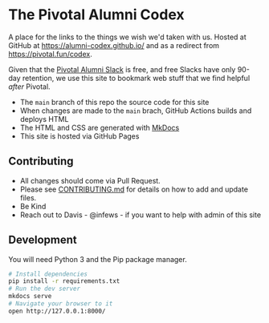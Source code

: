[fun]: https://pivotal.fun/codex
[direct]: https://alumni-codex.github.io/
[mkd]: https://www.mkdocs.org/
[slk]: https://pivotal.fun/
[contrib]: ./CONTRIBUTING.md

# The Pivotal Alumni Codex

A place for the links to the things we wish we'd taken with us. Hosted at GitHub at https://alumni-codex.github.io/ and as a redirect from https://pivotal.fun/codex. 

Given that the [Pivotal Alumni Slack][slk] is free, and free Slacks have only 90-day retention, we use this site to bookmark web stuff that we find helpful _after_ Pivotal.

- The `main` branch of this repo the source code for this site
- When changes are made to the `main` brach, GitHub Actions builds and deploys HTML
- The HTML and CSS are generated with [MkDocs][mkd]
- This site is hosted via GitHub Pages

## Contributing

- All changes should come via Pull Request.
- Please see [CONTRIBUTING.md][contrib] for details on how to add and update files.
- Be Kind
- Reach out to Davis - @infews - if you want to help with admin of this site

## Development

You will need Python 3 and the Pip package manager.

```bash
# Install dependencies
pip install -r requirements.txt
# Run the dev server
mkdocs serve
# Navigate your browser to it
open http://127.0.0.1:8000/
```
